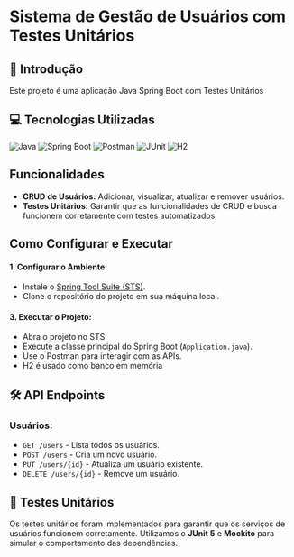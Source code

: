 # Sistema de Gestão de Usuários com Testes Unitários

## 📖 Introdução
Este projeto é uma aplicação Java Spring Boot com Testes Unitários

## 💻 Tecnologias Utilizadas
![Java](https://img.shields.io/badge/java-%23ED8B00.svg?style=for-the-badge&logo=openjdk&logoColor=white) ![Spring Boot](https://img.shields.io/badge/spring%20boot-6DB33F.svg?style=for-the-badge&logo=spring&logoColor=white) ![Postman](https://img.shields.io/badge/postman-FF6C37.svg?style=for-the-badge&logo=postman&logoColor=white)  ![JUnit](https://img.shields.io/badge/junit-25A162.svg?style=for-the-badge&logo=junit&logoColor=white) ![H2](https://img.shields.io/badge/H2-4E6F1F.svg?style=for-the-badge&logo=h2&logoColor=white)


## Funcionalidades
- **CRUD de Usuários:** Adicionar, visualizar, atualizar e remover usuários.
- **Testes Unitários:** Garantir que as funcionalidades de CRUD e busca funcionem corretamente com testes automatizados.

## Como Configurar e Executar

#### 1. **Configurar o Ambiente:**
   - Instale o [Spring Tool Suite (STS)](https://spring.io/tools).
   - Clone o repositório do projeto em sua máquina local.

#### 3. **Executar o Projeto:**
   - Abra o projeto no STS.
   - Execute a classe principal do Spring Boot (`Application.java`).
   - Use o Postman para interagir com as APIs.
   - H2 é usado como banco em memória



## 🛠️ API Endpoints

### **Usuários:**
- `GET /users` - Lista todos os usuários.
- `POST /users` - Cria um novo usuário.
- `PUT /users/{id}` - Atualiza um usuário existente.
- `DELETE /users/{id}` - Remove um usuário.

## 🧪 Testes Unitários
Os testes unitários foram implementados para garantir que os serviços de usuários funcionem corretamente. Utilizamos o **JUnit 5** e **Mockito** para simular o comportamento das dependências.


